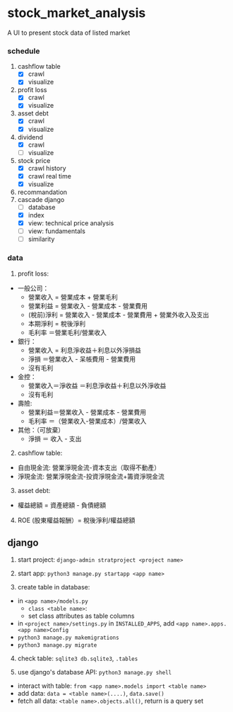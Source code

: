 # stock_market_analysis

A UI to present stock data of listed market

### schedule

1. cashflow table
   - [x] crawl
   - [x] visualize
2. profit loss
   - [x] crawl
   - [x] visualize
3. asset debt
   - [x] crawl
   - [x] visualize
4. dividend
   - [x] crawl
   - [ ] visualize
5. stock price
   - [x] crawl history
   - [x] crawl real time
   - [x] visualize
6. recommandation
7. cascade django
   - [ ] database
   - [x] index
   - [x] view: technical price analysis
   - [ ] view: fundamentals
   - [ ] similarity

### data

1. profit loss:

- 一般公司：
  - 營業收入 = 營業成本 + 營業毛利
  - 營業利益 = 營業收入 - 營業成本 - 營業費用
  - (稅前)淨利 = 營業收入 - 營業成本 - 營業費用 + 營業外收入及支出
  - 本期淨利 = 稅後淨利
  - 毛利率 ＝營業毛利/營業收入
- 銀行：
  - 營業收入 = 利息淨收益＋利息以外淨損益
  - 淨損 ＝營業收入 - 呆帳費用 - 營業費用
  - 沒有毛利
- 金控：
  - 營業收入＝淨收益 ＝利息淨收益＋利息以外淨收益
  - 沒有毛利
- 壽險:
  - 營業利益＝營業收入 - 營業成本 - 營業費用
  - 毛利率 ＝（營業收入-營業成本）/營業收入
- 其他：（可放棄）
  - 淨損 ＝ 收入 - 支出

2. cashflow table:

- 自由現金流: 營業淨現金流-資本支出（取得不動產）
- 淨現金流: 營業淨現金流-投資淨現金流+籌資淨現金流

3. asset debt:

- 權益總額 = 資產總額 - 負債總額

4. ROE (股東權益報酬）= 稅後淨利/權益總額

## django

1. start project: `django-admin stratproject <project name>`

2. start app: `python3 manage.py startapp <app name>`

3. create table in database:

- in `<app name>/models.py`
  - `class <table name>`:
  - set class attributes as table columns
- in `<project name>/settings.py` in `INSTALLED_APPS`, add `<app name>.apps.<app name>Config`
- `python3 manage.py makemigrations`
- `python3 manage.py migrate`

4. check table: `sqlite3 db.sqlite3`, `.tables`

5. use django's database API: `python3 manage.py shell`

- interact with table: `from <app name>.models import <table name>`
- add data: `data = <table name>(....)`, `data.save()`
- fetch all data: `<table name>.objects.all()`, return is a query set

